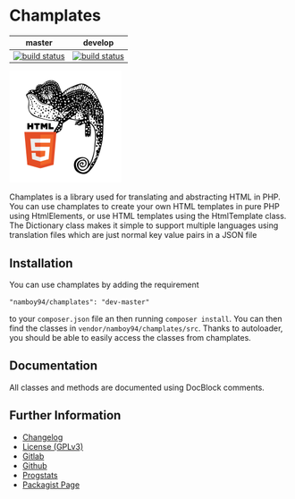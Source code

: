 # Champlates

|master|develop|
|:----:|:-----:|
|[![build status](https://gitlab.namibsun.net/namibsun/php/champlates/badges/master/build.svg)](https://gitlab.namibsun.net/namibsun/php/champlates/commits/master)|[![build status](https://gitlab.namibsun.net/namibsun/php/champlates/badges/develop/build.svg)](https://gitlab.namibsun.net/namibsun/php/champlates/commits/develop)|

![Logo](resources/logo/logo-readme.png)

Champlates is a library used for translating and abstracting HTML
in PHP. You can use champlates to create your own HTML templates in pure
PHP using HtmlElements, or use HTML templates using the HtmlTemplate class.
The Dictionary class makes it simple to support multiple languages using
translation files which are just normal key value pairs in a JSON file

## Installation

You can use champlates by adding the requirement

    "namboy94/champlates": "dev-master"
    
to your `composer.json` file an then running `composer install`. You can then
find the classes in `vendor/namboy94/champlates/src`. Thanks to autoloader,
you should be able to easily access the classes from champlates.

## Documentation

All classes and methods are documented using DocBlock comments.

## Further Information

* [Changelog](CHANGELOG)
* [License (GPLv3)](LICENSE)
* [Gitlab](https://gitlab.namibsun.net/namibsun/php/champlates)
* [Github](https://github.com/namboy94/champlates)
* [Progstats](https://progstats.namibsun.net/projects/champlates)
* [Packagist Page](https://packagist.org/packages/namboy94/champlates)
